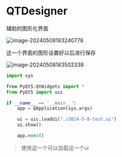 # QTDesigner

辅助的图形化界面

![image-20240508183240778](https://picture-01-1316374204.cos.ap-beijing.myqcloud.com/image/202405081832937.png)

这一个界面的图形设置好以后进行保存

![image-20240508183502338](https://picture-01-1316374204.cos.ap-beijing.myqcloud.com/image/202405081835383.png)

```python
import sys

from PyQt5.QtWidgets import *
from PyQt5 import uic

if __name__ == '__main__':
    app = QApplication(sys.argv)

    ui = uic.loadUi("./2024-5-8-test.ui")
    ui.show()

    app.exec()
```

> 使用这一个可以加载这一个ui



